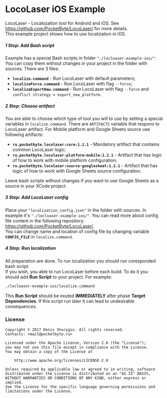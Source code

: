 # LocoLaser iOS Example
LocoLaser - Localozation tool for Android and iOS. See https://github.com/PocketByte/LocoLaser/ for more details.
<br>This example project shows how to use localization in iOS.

##### 1 Step: Add Bash script
Example has a special Bash scripts in folder `"./locloaser-example-ios/"`. You can copy them without changes in your project in the folder with sources. There are 3 files:
- **`localize.command`** - Run LocoLaser with default parameters;
- **`localizeForce.command`** - Run LocoLaser with flag `--force`;
- **`localizeExportNew.command`** - Run LocoLaser with flag `--force` and `conflict strategy = export_new_platform`.

##### 2 Step: Choose artifact
You are able to choose which type of tool you will to use by setting a special variables in `localize.command`. There are `ARTIFACTS` variable that respons to LocoLaser artifact. For Mobile platform and Google Sheets source use following artifacts:
- **`ru.pocketbyte.locolaser:core:1.2.1`** - Mandatory artifact that contains common LocoLaser logic;
- **`ru.pocketbyte.locolaser:platform-mobile:1.2.1`** - Artifact that has logic of how to work with mobile platform configuration;
- **`ru.pocketbyte.locolaser:source-googlesheet:1.2.1`** - Artifact that has logic of how to work with Google Sheets source configuration.

Leave bash scripts without changes if you want to use Google Sheets as a source in your XCode project.

##### 3 Step: Add LocoLaser config
Place your `"localization_config.json"` in the folder with sources. In example it's `"./locloaser-example-ios/"`. You can read more about config file content in the following repository: https://github.com/PocketByte/LocoLaser/.
<br>You can change name and location of config file by changing variable **`CONFIG_FILE`** in `localize.command`.

##### 4 Step: Run localization
All preparation are done. To run localization you should run coresponded bash script.
<br> If you wish, you able to run LocoLaser before each build. To do it you should add **Run Script** to your project. For example:
``` Bash
./locloaser-example-ios/localize.command
```
This **Run Script** should be exuted **IMMEDIATELY** after phase **Target Dependencies**. If this script run later it can lead to undesirable consequences.

### License
```
Copyright © 2017 Denis Shurygin. All rights reserved.
Contacts: <mail@pocketbyte.ru>

Licensed under the Apache License, Version 2.0 (the "License");
you may not use this file except in compliance with the License.
You may obtain a copy of the License at

    http://www.apache.org/licenses/LICENSE-2.0

Unless required by applicable law or agreed to in writing, software
distributed under the License is distributed on an "AS IS" BASIS,
WITHOUT WARRANTIES OR CONDITIONS OF ANY KIND, either express or implied.
See the License for the specific language governing permissions and
limitations under the License.
```
